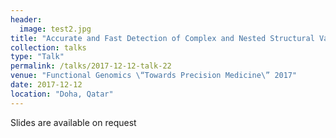 ```yaml
---
header:
  image: test2.jpg
title: "Accurate and Fast Detection of Complex and Nested Structural Variations Using Long-read Technologies."
collection: talks
type: "Talk"
permalink: /talks/2017-12-12-talk-22
venue: "Functional Genomics \“Towards Precision Medicine\” 2017"
date: 2017-12-12
location: "Doha, Qatar"
---
```


Slides are available on request